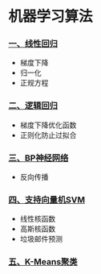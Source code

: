 机器学习算法
=============

### [一、线性回归][1]
- 梯度下降
 - 归一化
- 正规方程

### [二、逻辑回归][2]
- 梯度下降优化函数
- 正则化防止过拟合

### [三、BP神经网络][3]
- 反向传播

### [四、支持向量机SVM][4]
- 线性核函数
- 高斯核函数
- 垃圾邮件预测

### [五、K-Means聚类][5]















[1]:./LinearRegression/readme.md
[2]:./LogisticRegression/readme.md
[3]:./NeuralNetwork/readme.md
[4]:./SVM/readme.md
[5]:./K-Means/readme.md
